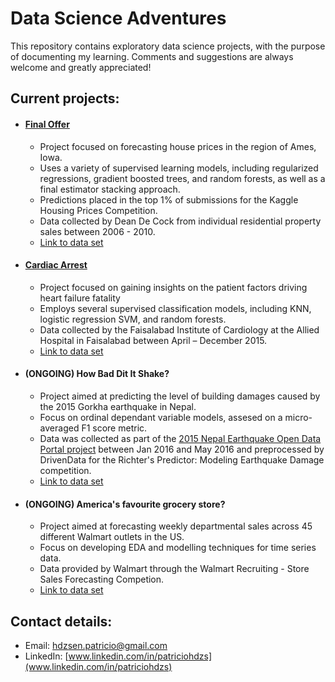 # Data Science Adventures

This repository contains exploratory data science projects, with the purpose of documenting my learning. Comments and suggestions are always welcome and greatly appreciated!

## Current projects:

- #### [Final Offer](https://nbviewer.jupyter.org/github/patohdzs/data-science-adventures/blob/main/final-offer/residential-real-estate-price-prediction.ipynb)
  - Project focused on forecasting house prices in the region of Ames, Iowa.
  - Uses a variety of supervised learning models, including regularized regressions, gradient boosted trees, and random forests, as well as a final estimator stacking approach.
  - Predictions placed in the top 1% of submissions for the Kaggle Housing Prices Competition.
  - Data collected by Dean De Cock from individual residential property sales between 2006 - 2010. 
  - [Link to data set](http://jse.amstat.org/v19n3/decock.pdf) 

- #### [Cardiac Arrest](https://nbviewer.jupyter.org/github/patohdzs/data-science-adventures/blob/main/cardiac-arrest/heart-failure.ipynb) 
  - Project focused on gaining insights on the patient factors driving heart failure fatality 
  - Employs several supervised classification models, including KNN, logistic regression SVM, and random forests.
  - Data collected by the Faisalabad Institute of Cardiology at the Allied Hospital in Faisalabad between April – December 2015. 
  - [Link to data set](https://plos.figshare.com/articles/dataset/Survival_analysis_of_heart_failure_patients_A_case_study/5227684/1) 

- #### (ONGOING) How Bad Dit It Shake?
  - Project aimed at predicting the level of building damages caused by the 2015 Gorkha earthquake in Nepal.
  - Focus on ordinal dependant variable models, assesed on a micro-averaged F1 score metric.
  - Data was collected as part of the [2015 Nepal Earthquake Open Data Portal project](http://eq2015.npc.gov.np/#/about) between Jan 2016 and May 2016 and preprocessed by DrivenData for the Richter's Predictor: Modeling Earthquake Damage competition.  
  - [Link to data set](https://www.drivendata.org/competitions/57/nepal-earthquake/page/134/)
  
- #### (ONGOING) America's favourite grocery store?
  - Project aimed at forecasting weekly departmental sales across 45 different Walmart outlets in the US.
  - Focus on developing EDA and modelling techniques for time series data.
  - Data provided by Walmart through the Walmart Recruiting - Store Sales Forecasting Competion. 
  - [Link to data set](https://www.kaggle.com/c/walmart-recruiting-store-sales-forecasting/data) 

## Contact details:
- Email: hdzsen.patricio@gmail.com
- LinkedIn: [www.linkedin.com/in/patriciohdzs](www.linkedin.com/in/patriciohdzs)
